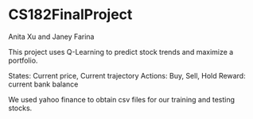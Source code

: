 # CS182FinalProject
Anita Xu and Janey Farina

This project uses Q-Learning to predict stock trends and maximize a portfolio.

States: Current price, Current trajectory
Actions: Buy, Sell, Hold
Reward: current bank balance

We used yahoo finance to obtain csv files for our training and testing stocks.
